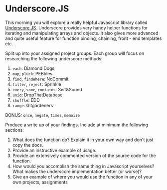 # Underscore.JS

This morning you will explore a really helpful Javascript library
called [Underscore.JS](http://underscorejs.org/). Underscore provides
very handy helper functions for iterating and manipulating arrays and
objects. It also gives more advanced and quite useful feature for
function binding, chaining, front - end templates etc. 

Split up into your assigned project groups. Each group will focus on
researching the following underscore methods:

1. `each`: Diamond Dogs
2. `map`, `pluck`: PEBbles
3. `find`, `findWhere`: NoCommit
4. `filter`, `reject`: Sprinkle
5. `every`, `some`, `contains`: Seif&Sound
6. `uniq`: DropThatDatabase
7. `shuffle`: EDD
8. `range`: Gitgardeners

BONUS: `once`, `negate`, `times`, `memoize` 

Produce a write up of your findings. Include at minimum the following sections:

1. What does the function do? Explain it in your own way and don't
   just copy the docs.
2. Provide an instructive example of usage.
3. Provide an extensively  commented version of the source code for
   the function. 
4. How would you accomplish the same thing in Javascript yourselves?
   What makes the underscore implementation better (or worse)?
5. Give an example of where you would use the function in any of your
   own projects, assignments
